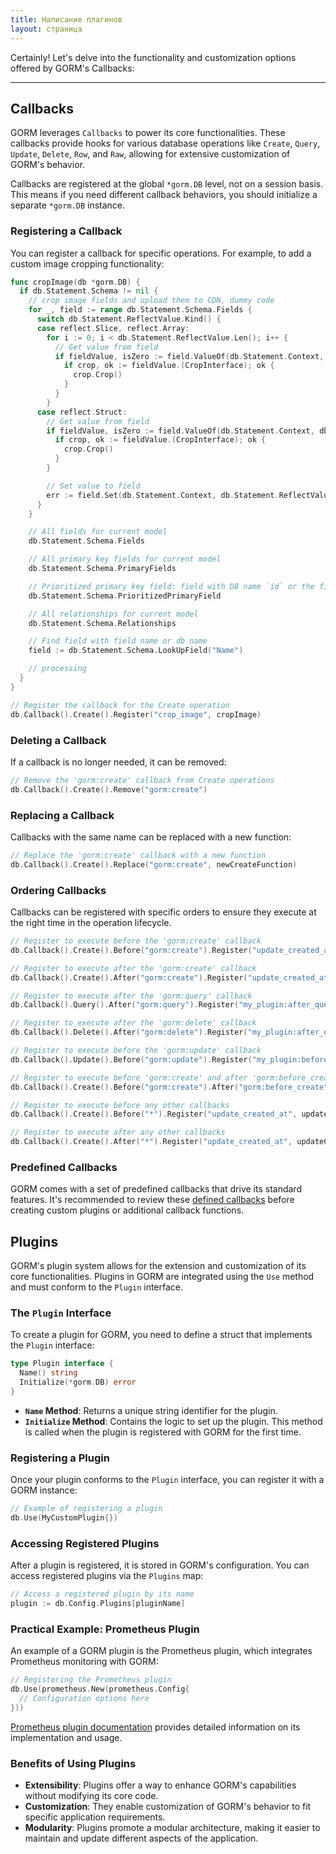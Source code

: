 ```yaml
---
title: Написание плагинов
layout: страница
---
```


Certainly! Let's delve into the functionality and customization options offered by GORM's Callbacks:

---

## Callbacks

GORM leverages `Callbacks` to power its core functionalities. These callbacks provide hooks for various database operations like `Create`, `Query`, `Update`, `Delete`, `Row`, and `Raw`, allowing for extensive customization of GORM's behavior.

Callbacks are registered at the global `*gorm.DB` level, not on a session basis. This means if you need different callback behaviors, you should initialize a separate `*gorm.DB` instance.

### Registering a Callback

You can register a callback for specific operations. For example, to add a custom image cropping functionality:

```go
func cropImage(db *gorm.DB) {
  if db.Statement.Schema != nil {
    // crop image fields and upload them to CDN, dummy code
    for _, field := range db.Statement.Schema.Fields {
      switch db.Statement.ReflectValue.Kind() {
      case reflect.Slice, reflect.Array:
        for i := 0; i < db.Statement.ReflectValue.Len(); i++ {
          // Get value from field
          if fieldValue, isZero := field.ValueOf(db.Statement.Context, db.Statement.ReflectValue.Index(i)); !isZero {
            if crop, ok := fieldValue.(CropInterface); ok {
              crop.Crop()
            }
          }
        }
      case reflect.Struct:
        // Get value from field
        if fieldValue, isZero := field.ValueOf(db.Statement.Context, db.Statement.ReflectValue); !isZero {
          if crop, ok := fieldValue.(CropInterface); ok {
            crop.Crop()
          }
        }

        // Set value to field
        err := field.Set(db.Statement.Context, db.Statement.ReflectValue, "newValue")
      }
    }

    // All fields for current model
    db.Statement.Schema.Fields

    // All primary key fields for current model
    db.Statement.Schema.PrimaryFields

    // Prioritized primary key field: field with DB name `id` or the first defined primary key
    db.Statement.Schema.PrioritizedPrimaryField

    // All relationships for current model
    db.Statement.Schema.Relationships

    // Find field with field name or db name
    field := db.Statement.Schema.LookUpField("Name")

    // processing
  }
}

// Register the callback for the Create operation
db.Callback().Create().Register("crop_image", cropImage)
```

### Deleting a Callback

If a callback is no longer needed, it can be removed:

```go
// Remove the 'gorm:create' callback from Create operations
db.Callback().Create().Remove("gorm:create")
```

### Replacing a Callback

Callbacks with the same name can be replaced with a new function:

```go
// Replace the 'gorm:create' callback with a new function
db.Callback().Create().Replace("gorm:create", newCreateFunction)
```

### Ordering Callbacks

Callbacks can be registered with specific orders to ensure they execute at the right time in the operation lifecycle.

```go
// Register to execute before the 'gorm:create' callback
db.Callback().Create().Before("gorm:create").Register("update_created_at", updateCreated)

// Register to execute after the 'gorm:create' callback
db.Callback().Create().After("gorm:create").Register("update_created_at", updateCreated)

// Register to execute after the 'gorm:query' callback
db.Callback().Query().After("gorm:query").Register("my_plugin:after_query", afterQuery)

// Register to execute after the 'gorm:delete' callback
db.Callback().Delete().After("gorm:delete").Register("my_plugin:after_delete", afterDelete)

// Register to execute before the 'gorm:update' callback
db.Callback().Update().Before("gorm:update").Register("my_plugin:before_update", beforeUpdate)

// Register to execute before 'gorm:create' and after 'gorm:before_create'
db.Callback().Create().Before("gorm:create").After("gorm:before_create").Register("my_plugin:before_create", beforeCreate)

// Register to execute before any other callbacks
db.Callback().Create().Before("*").Register("update_created_at", updateCreated)

// Register to execute after any other callbacks
db.Callback().Create().After("*").Register("update_created_at", updateCreated)
```

### Predefined Callbacks

GORM comes with a set of predefined callbacks that drive its standard features. It's recommended to review these [defined callbacks](https://github.com/go-gorm/gorm/blob/master/callbacks/callbacks.go) before creating custom plugins or additional callback functions.

## Plugins

GORM's plugin system allows for the extension and customization of its core functionalities. Plugins in GORM are integrated using the `Use` method and must conform to the `Plugin` interface.

### The `Plugin` Interface

To create a plugin for GORM, you need to define a struct that implements the `Plugin` interface:

```go
type Plugin interface {
  Name() string
  Initialize(*gorm.DB) error
}
```

- **`Name` Method**: Returns a unique string identifier for the plugin.
- **`Initialize` Method**: Contains the logic to set up the plugin. This method is called when the plugin is registered with GORM for the first time.

### Registering a Plugin

Once your plugin conforms to the `Plugin` interface, you can register it with a GORM instance:

```go
// Example of registering a plugin
db.Use(MyCustomPlugin{})
```

### Accessing Registered Plugins

After a plugin is registered, it is stored in GORM's configuration. You can access registered plugins via the `Plugins` map:

```go
// Access a registered plugin by its name
plugin := db.Config.Plugins[pluginName]
```

### Practical Example: Prometheus Plugin

An example of a GORM plugin is the Prometheus plugin, which integrates Prometheus monitoring with GORM:

```go
// Registering the Prometheus plugin
db.Use(prometheus.New(prometheus.Config{
  // Configuration options here
}))
```

[Prometheus plugin documentation](prometheus.html) provides detailed information on its implementation and usage.

### Benefits of Using Plugins

- **Extensibility**: Plugins offer a way to enhance GORM's capabilities without modifying its core code.
- **Customization**: They enable customization of GORM's behavior to fit specific application requirements.
- **Modularity**: Plugins promote a modular architecture, making it easier to maintain and update different aspects of the application.
